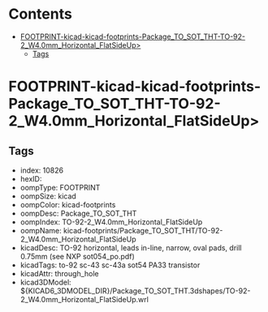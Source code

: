 



Contents
========

* [FOOTPRINT-kicad-kicad-footprints-Package_TO_SOT_THT-TO-92-2_W4.0mm_Horizontal_FlatSideUp>](#footprint-kicad-kicad-footprints-package_to_sot_tht-to-92-2_w40mm_horizontal_flatsideup)
	* [Tags](#tags)

# FOOTPRINT-kicad-kicad-footprints-Package_TO_SOT_THT-TO-92-2_W4.0mm_Horizontal_FlatSideUp>

## Tags

- index: 10826
- hexID: 
- oompType: FOOTPRINT
- oompSize: kicad
- oompColor: kicad-footprints
- oompDesc: Package_TO_SOT_THT
- oompIndex: TO-92-2_W4.0mm_Horizontal_FlatSideUp
- oompName: kicad-footprints/Package_TO_SOT_THT/TO-92-2_W4.0mm_Horizontal_FlatSideUp
- kicadDesc: TO-92 horizontal, leads in-line, narrow, oval pads, drill 0.75mm (see NXP sot054_po.pdf)
- kicadTags: to-92 sc-43 sc-43a sot54 PA33 transistor
- kicadAttr: through_hole
- kicad3DModel: ${KICAD6_3DMODEL_DIR}/Package_TO_SOT_THT.3dshapes/TO-92-2_W4.0mm_Horizontal_FlatSideUp.wrl
